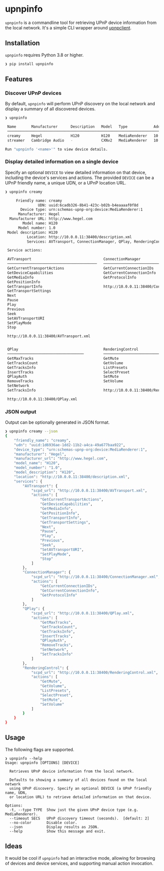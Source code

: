 # upnpinfo

`upnpinfo` is a commandline tool for retrieving UPnP device information from the local network.
It's a simple CLI wrapper around [upnpclient](https://github.com/flyte/upnpclient).

## Installation

`upnpinfo` requires Python 3.8 or higher.

```sh
❯ pip install upnpinfo
```

## Features

### Discover UPnP devices

By default, `upnpinfo` will perform UPnP discovery on the local network and display a summary
of all discovered devices.

```sh
❯ upnpinfo

 Name       Manufacturer      Description   Model   Type            Address
 ───────────────────────────────────────────────────────────────────────────────
 creamy     Hegel             H120          H120    MediaRenderer   10.0.0.11
 streamer   Cambridge Audio   -             CXNv2   MediaRenderer   10.0.0.12

Run "upnpinfo '<name>'" to view device details.
```

### Display detailed information on a single device

Specify an optional `DEVICE` to view detailed information on that device, including the device's
services and actions. The provided `DEVICE` can be a UPnP friendly name, a unique UDN, or a UPnP
location URL.

```sh
❯ upnpinfo creamy

     Friendly name: creamy
               UDN: uuid:6cadb326-8b41-423c-b02b-b4eaaaaf0f8d
       Device type: urn:schemas-upnp-org:device:MediaRenderer:1
      Manufacturer: Hegel
  Manufacturer URL: http://www.hegel.com
        Model name: H120
      Model number: 1.0
 Model description: H120
          Location: http://10.0.0.11:38400/description.xml
          Services: AVTransport, ConnectionManager, QPlay, RenderingControl

 Service actions:

 AVTransport                                 ConnectionManager
 ─────────────────────────────────────────   ───────────────────────────────────────────────
 GetCurrentTransportActions                  GetCurrentConnectionIDs
 GetDeviceCapabilities                       GetCurrentConnectionInfo
 GetMediaInfo                                GetProtocolInfo
 GetPositionInfo
 GetTransportInfo                            http://10.0.0.11:38400/ConnectionManager.xml
 GetTransportSettings
 Next
 Pause
 Play
 Previous
 Seek
 SetAVTransportURI
 SetPlayMode
 Stop

 http://10.0.0.11:38400/AVTransport.xml


 QPlay                                       RenderingControl
 ───────────────────────────────────         ──────────────────────────────────────────────
 GetMaxTracks                                GetMute
 GetTracksCount                              GetVolume
 GetTracksInfo                               ListPresets
 InsertTracks                                SelectPreset
 QPlayAuth                                   SetMute
 RemoveTracks                                SetVolume
 SetNetwork
 SetTracksInfo                               http://10.0.0.11:38400/RenderingControl.xml

 http://10.0.0.11:38400/QPlay.xml
```

### JSON output

Output can be optionally generated in JSON format.

```sh
❯ upnpinfo creamy --json
{
    "friendly_name": "creamy",
    "udn": "uuid:1d6936ae-1dd2-11b2-a4ca-49a677baa922",
    "device_type": "urn:schemas-upnp-org:device:MediaRenderer:1",
    "manufacturer": "Hegel",
    "manufacturer_url": "http://www.hegel.com",
    "model_name": "H120",
    "model_number": "1.0",
    "model_description": "H120",
    "location": "http://10.0.0.11:38400/description.xml",
    "services": {
        "AVTransport": {
            "scpd_url": "http://10.0.0.11:38400/AVTransport.xml",
            "actions": [
                "GetCurrentTransportActions",
                "GetDeviceCapabilities",
                "GetMediaInfo",
                "GetPositionInfo",
                "GetTransportInfo",
                "GetTransportSettings",
                "Next",
                "Pause",
                "Play",
                "Previous",
                "Seek",
                "SetAVTransportURI",
                "SetPlayMode",
                "Stop"
            ]
        },
        "ConnectionManager": {
            "scpd_url": "http://10.0.0.11:38400/ConnectionManager.xml",
            "actions": [
                "GetCurrentConnectionIDs",
                "GetCurrentConnectionInfo",
                "GetProtocolInfo"
            ]
        },
        "QPlay": {
            "scpd_url": "http://10.0.0.11:38400/QPlay.xml",
            "actions": [
                "GetMaxTracks",
                "GetTracksCount",
                "GetTracksInfo",
                "InsertTracks",
                "QPlayAuth",
                "RemoveTracks",
                "SetNetwork",
                "SetTracksInfo"
            ]
        },
        "RenderingControl": {
            "scpd_url": "http://10.0.0.11:38400/RenderingControl.xml",
            "actions": [
                "GetMute",
                "GetVolume",
                "ListPresets",
                "SelectPreset",
                "SetMute",
                "SetVolume"
            ]
        }
    }
}
```

## Usage

The following flags are supported.

```shell
❯ upnpinfo --help
Usage: upnpinfo [OPTIONS] [DEVICE]

  Retrieves UPnP device information from the local network.

  Defaults to showing a summary of all devices found on the local network
  using UPnP discovery. Specify an optional DEVICE (a UPnP friendly name, UDN,
  or location URL) to retrieve detailed information on that device.

Options:
  -t, --type TYPE  Show just the given UPnP device type (e.g. MediaRenderer).
  --timeout SECS   UPnP discovery timeout (seconds).  [default: 2]
  --no-color       Disable color.
  --json           Display results as JSON.
  --help           Show this message and exit.
```

## Ideas

It would be cool if `upnpinfo` had an interactive mode, allowing for browsing of devices and
device services, and supporting manual action invocation.